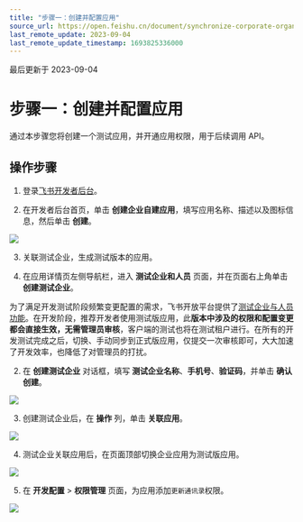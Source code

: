 ```yaml
---
title: "步骤一：创建并配置应用"
source_url: https://open.feishu.cn/document/synchronize-corporate-organizational-structure-to-feishu/determine-which-api-to-call
last_remote_update: 2023-09-04
last_remote_update_timestamp: 1693825336000
---
```

最后更新于 2023-09-04

# 步骤一：创建并配置应用

通过本步骤您将创建一个测试应用，并开通应用权限，用于后续调用 API。

## 操作步骤

1. 登录[飞书开发者后台](https://open.feishu.cn/app)。

2. 在开发者后台首页，单击 **创建企业自建应用**，填写应用名称、描述以及图标信息，然后单击 **创建**。

![](https://sf3-cn.feishucdn.com/obj/open-platform-opendoc/8024a7e2fd42054b4653d54fc884ae54_ZVvF9Not68.png?height=1526&lazyload=true&maxWidth=600&width=2512)

3. 关联测试企业，生成测试版本的应用。

1. 在应用详情页左侧导航栏，进入 **测试企业和人员** 页面，并在页面右上角单击 **创建测试企业**。

为了满足开发测试阶段频繁变更配置的需求，飞书开放平台提供了[测试企业与人员功能](https://open.feishu.cn/document/home/introduction-to-custom-app-development/testing-enterprise-and-personnel-functions)。在开发阶段，推荐开发者使用测试版应用，此**版本中涉及的权限和配置变更都会直接生效，无需管理员审核**，客户端的测试也将在测试租户进行。在所有的开发测试完成之后，切换、手动同步到正式版应用，仅提交一次审核即可，大大加速了开发效率，也降低了对管理员的打扰。

2. 在 **创建测试企业** 对话框，填写 **测试企业名称**、**手机号**、**验证码**，并单击 **确认创建**。

![](https://sf3-cn.feishucdn.com/obj/open-platform-opendoc/85af43ae4f1337a78e80d3608c590449_p0BPJMy5w1.png?height=1378&lazyload=true&maxWidth=600&width=3572)

3. 创建测试企业后，在 **操作** 列，单击 **关联应用**。

![](https://sf3-cn.feishucdn.com/obj/open-platform-opendoc/341586fdf85d2297f0eb9ef2e85a1b09_dxjotnxATZ.png?height=552&lazyload=true&maxWidth=600&width=2950)

4. 测试企业关联应用后，在页面顶部切换企业应用为测试版应用。

![](https://sf3-cn.feishucdn.com/obj/open-platform-opendoc/5d934d17429ce3722de3fafa4ae4356e_JZgDfZmmlD.png?height=804&lazyload=true&maxWidth=600&width=3576)

5. 在 **开发配置** > **权限管理** 页面，为应用添加`更新通讯录`权限。

![](https://sf3-cn.feishucdn.com/obj/open-platform-opendoc/90b55a50fd97f4e9aefee1b0d96c3a67_JXS5ZPc4av.png?height=1264&lazyload=true&maxWidth=600&width=2874)
